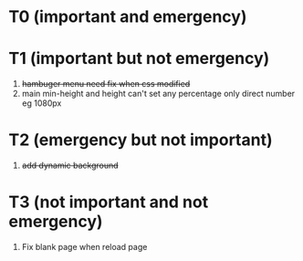# T0 (important and emergency)

# T1 (important but not emergency)
1. ~~hambuger menu need fix when css modified~~
2. main min-height and height can't set any percentage only direct number eg 1080px
# T2 (emergency but not important)
1. ~~add dynamic background~~
# T3 (not important and not emergency)
1. Fix blank page when reload page